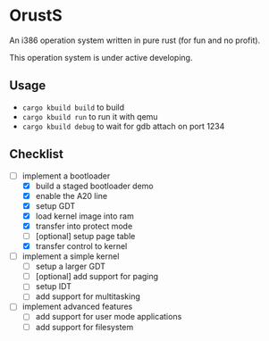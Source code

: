 # OrustS

An i386 operation system written in pure rust (for fun and no profit).

This operation system is under active developing.

## Usage

- `cargo kbuild build` to build
- `cargo kbuild run` to run it with qemu
- `cargo kbuild debug` to wait for gdb attach on port 1234

## Checklist

- [ ] implement a bootloader
  - [x] build a staged bootloader demo
  - [x] enable the A20 line
  - [x] setup GDT
  - [x] load kernel image into ram
  - [x] transfer into protect mode
  - [ ] [optional] setup page table
  - [x] transfer control to kernel
- [ ] implement a simple kernel
  - [ ] setup a larger GDT
  - [ ] [optional] add support for paging
  - [ ] setup IDT
  - [ ] add support for multitasking
- [ ] implement advanced features
  - [ ] add support for user mode applications
  - [ ] add support for filesystem 
